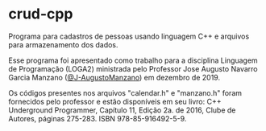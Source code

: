 # crud-cpp
 Programa para cadastros de pessoas usando linguagem C++ e arquivos para armazenamento dos dados.   
 
 Esse programa foi apresentado como trabalho para a disciplina Linguagem de Programação (LOGA2) ministrada pelo Professor Jose Augusto Navarro Garcia Manzano ([@J-AugustoManzano](https://github.com/J-AugustoManzano)) em dezembro de 2019. 
   
 Os códigos presentes nos arquivos "calendar.h" e "manzano.h" foram fornecidos pelo professor e estão disponíveis em seu livro:
 C++ Underground Programmer, Capítulo 11, Edição 2a. de 2016, Clube de Autores, páginas 275-283. ISBN 978-85-916492-5-9.
